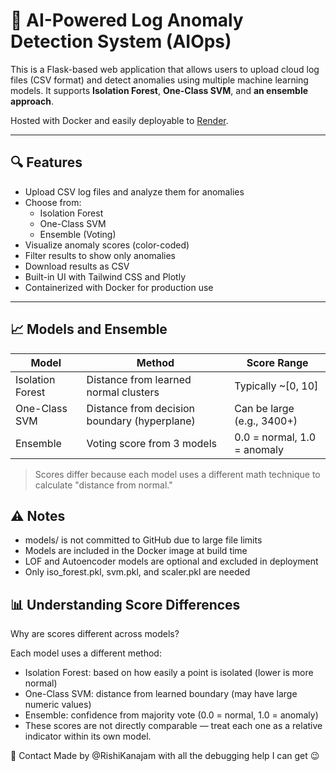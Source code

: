# 🚨 AI-Powered Log Anomaly Detection System (AIOps)

This is a Flask-based web application that allows users to upload cloud log files (CSV format) and detect anomalies using multiple machine learning models. It supports **Isolation Forest**, **One-Class SVM**, and **an ensemble approach**.

Hosted with Docker and easily deployable to [Render](https://render.com).

---

## 🔍 Features

- Upload CSV log files and analyze them for anomalies
- Choose from:
  - Isolation Forest
  - One-Class SVM
  - Ensemble (Voting)
- Visualize anomaly scores (color-coded)
- Filter results to show only anomalies
- Download results as CSV
- Built-in UI with Tailwind CSS and Plotly
- Containerized with Docker for production use

---

## 📈 Models and Ensemble

| Model            | Method                                        | Score Range        |
|------------------|-----------------------------------------------|--------------------|
| Isolation Forest | Distance from learned normal clusters         | Typically ~[0, 10] |
| One-Class SVM    | Distance from decision boundary (hyperplane)  | Can be large (e.g., 3400+) |
| Ensemble         | Voting score from 3 models                    | 0.0 = normal, 1.0 = anomaly |

> Scores differ because each model uses a different math technique to calculate "distance from normal."

## ⚠️ Notes

- models/ is not committed to GitHub due to large file limits
- Models are included in the Docker image at build time
- LOF and Autoencoder models are optional and excluded in deployment
- Only iso_forest.pkl, svm.pkl, and scaler.pkl are needed

## 📊 Understanding Score Differences
Why are scores different across models?

Each model uses a different method:

- Isolation Forest: based on how easily a point is isolated (lower is more normal)
- One-Class SVM: distance from learned boundary (may have large numeric values)
- Ensemble: confidence from majority vote (0.0 = normal, 1.0 = anomaly)
- These scores are not directly comparable — treat each one as a relative indicator within its own model.

📧 Contact
Made by @RishiKanajam with all the debugging help I can get 😉
